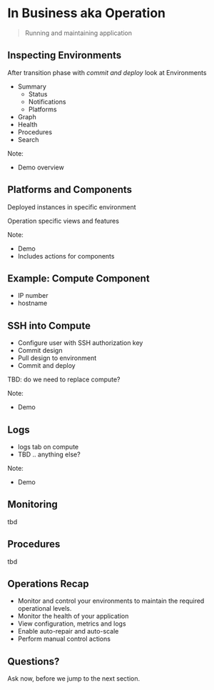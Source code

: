 # In Business aka Operation

> Running and maintaining application


## Inspecting Environments

After transition phase with _commit and deploy_ look at Environments

- Summary
  - Status
  - Notifications
  - Platforms
- Graph
- Health
- Procedures
- Search

Note:
- Demo overview


## Platforms and Components

Deployed instances in specific environment

Operation specific views and features

Note:
- Demo
- Includes actions for components


## Example: Compute Component

- IP number
- hostname


## SSH into Compute

- Configure user with SSH authorization key
- Commit design
- Pull design to environment
- Commit and deploy

TBD: do we need to replace compute?

Note:
- Demo


## Logs

- logs tab on compute
- TBD .. anything else?

Note: 
- Demo

## Monitoring

tbd


## Procedures

tbd


## Operations Recap

- Monitor and control your environments to maintain the required operational levels.
- Monitor the health of your application
- View configuration, metrics and logs
- Enable auto-repair and auto-scale
- Perform manual control actions


## Questions? 

Ask now, before we jump to the next section.

